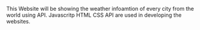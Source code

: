 This Website will be showing the weather infoamtion of every city from the world using API.
Javascritp HTML CSS API are used in developing the websites.
